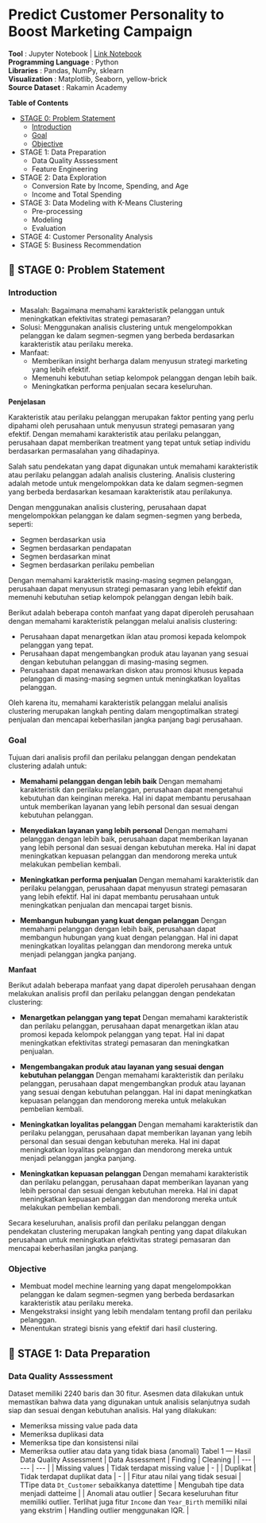 # Predict Customer Personality to Boost Marketing Campaign

**Tool** : Jupyter Notebook | [Link Notebook](https://github.com/imalfunadam/Predict-Customer-Personality-to-Boost-Marketing-Campaign-by-Using-Machine-Learning/blob/main/Predict%20Customer%20Personality.ipynb)<br>
**Programming Language** : Python <br>
**Libraries** : Pandas, NumPy, sklearn <br>
**Visualization** : Matplotlib, Seaborn, yellow-brick<br>
**Source Dataset** : Rakamin Academy

**Table of Contents**

- [STAGE 0: Problem Statement](https://github.com/imalfunadam/Predict-Customer-Personality-to-Boost-Marketing-Campaign-by-Using-Machine-Learning#-stage-0-problem-statement)
  - [Introduction](https://github.com/imalfunadam/Predict-Customer-Personality-to-Boost-Marketing-Campaign-by-Using-Machine-Learning/tree/main#introduction)
  - [Goal](https://github.com/imalfunadam/Predict-Customer-Personality-to-Boost-Marketing-Campaign-by-Using-Machine-Learning/tree/main#goal)
  - [Objective](https://github.com/imalfunadam/Predict-Customer-Personality-to-Boost-Marketing-Campaign-by-Using-Machine-Learning/tree/main#objective)
- STAGE 1: Data Preparation
  - Data Quality Asssessment
  - Feature Engineering
- STAGE 2: Data Exploration
  - Conversion Rate by Income, Spending, and Age
  - Income and Total Spending
- STAGE 3: Data Modeling with K-Means Clustering
  - Pre-processing
  - Modeling
  - Evaluation
- STAGE 4: Customer Personality Analysis
- STAGE 5: Business Recommendation

## 📂 STAGE 0: Problem Statement

### **Introduction**

- Masalah: Bagaimana memahami karakteristik pelanggan untuk meningkatkan efektivitas strategi pemasaran?
- Solusi: Menggunakan analisis clustering untuk mengelompokkan pelanggan ke dalam segmen-segmen yang berbeda berdasarkan karakteristik atau perilaku mereka.
- Manfaat:
  - Memberikan insight berharga dalam menyusun strategi marketing yang lebih efektif.
  - Memenuhi kebutuhan setiap kelompok pelanggan dengan lebih baik.
  - Meningkatkan performa penjualan secara keseluruhan.

**Penjelasan**

Karakteristik atau perilaku pelanggan merupakan faktor penting yang perlu dipahami oleh perusahaan untuk menyusun strategi pemasaran yang efektif. Dengan memahami karakteristik atau perilaku pelanggan, perusahaan dapat memberikan treatment yang tepat untuk setiap individu berdasarkan permasalahan yang dihadapinya.

Salah satu pendekatan yang dapat digunakan untuk memahami karakteristik atau perilaku pelanggan adalah analisis clustering. Analisis clustering adalah metode untuk mengelompokkan data ke dalam segmen-segmen yang berbeda berdasarkan kesamaan karakteristik atau perilakunya.

Dengan menggunakan analisis clustering, perusahaan dapat mengelompokkan pelanggan ke dalam segmen-segmen yang berbeda, seperti:

- Segmen berdasarkan usia
- Segmen berdasarkan pendapatan
- Segmen berdasarkan minat
- Segmen berdasarkan perilaku pembelian

Dengan memahami karakteristik masing-masing segmen pelanggan, perusahaan dapat menyusun strategi pemasaran yang lebih efektif dan memenuhi kebutuhan setiap kelompok pelanggan dengan lebih baik.

Berikut adalah beberapa contoh manfaat yang dapat diperoleh perusahaan dengan memahami karakteristik pelanggan melalui analisis clustering:

- Perusahaan dapat menargetkan iklan atau promosi kepada kelompok pelanggan yang tepat.
- Perusahaan dapat mengembangkan produk atau layanan yang sesuai dengan kebutuhan pelanggan di masing-masing segmen.
- Perusahaan dapat menawarkan diskon atau promosi khusus kepada pelanggan di masing-masing segmen untuk meningkatkan loyalitas pelanggan.

Oleh karena itu, memahami karakteristik pelanggan melalui analisis clustering merupakan langkah penting dalam mengoptimalkan strategi penjualan dan mencapai keberhasilan jangka panjang bagi perusahaan.

### **Goal**

Tujuan dari analisis profil dan perilaku pelanggan dengan pendekatan clustering adalah untuk:

- **Memahami pelanggan dengan lebih baik**
  Dengan memahami karakteristik dan perilaku pelanggan, perusahaan dapat mengetahui kebutuhan dan keinginan mereka. Hal ini dapat membantu perusahaan untuk memberikan layanan yang lebih personal dan sesuai dengan kebutuhan pelanggan.

- **Menyediakan layanan yang lebih personal**
  Dengan memahami pelanggan dengan lebih baik, perusahaan dapat memberikan layanan yang lebih personal dan sesuai dengan kebutuhan mereka. Hal ini dapat meningkatkan kepuasan pelanggan dan mendorong mereka untuk melakukan pembelian kembali.

- **Meningkatkan performa penjualan**
  Dengan memahami karakteristik dan perilaku pelanggan, perusahaan dapat menyusun strategi pemasaran yang lebih efektif. Hal ini dapat membantu perusahaan untuk meningkatkan penjualan dan mencapai target bisnis.

- **Membangun hubungan yang kuat dengan pelanggan**
  Dengan memahami pelanggan dengan lebih baik, perusahaan dapat membangun hubungan yang kuat dengan pelanggan. Hal ini dapat meningkatkan loyalitas pelanggan dan mendorong mereka untuk menjadi pelanggan jangka panjang.

**Manfaat**

Berikut adalah beberapa manfaat yang dapat diperoleh perusahaan dengan melakukan analisis profil dan perilaku pelanggan dengan pendekatan clustering:

- **Menargetkan pelanggan yang tepat**
  Dengan memahami karakteristik dan perilaku pelanggan, perusahaan dapat menargetkan iklan atau promosi kepada kelompok pelanggan yang tepat. Hal ini dapat meningkatkan efektivitas strategi pemasaran dan meningkatkan penjualan.

- **Mengembangakan produk atau layanan yang sesuai dengan kebutuhan pelanggan**
  Dengan memahami karakteristik dan perilaku pelanggan, perusahaan dapat mengembangkan produk atau layanan yang sesuai dengan kebutuhan pelanggan. Hal ini dapat meningkatkan kepuasan pelanggan dan mendorong mereka untuk melakukan pembelian kembali.

- **Meningkatkan loyalitas pelanggan**
  Dengan memahami karakteristik dan perilaku pelanggan, perusahaan dapat memberikan layanan yang lebih personal dan sesuai dengan kebutuhan mereka. Hal ini dapat meningkatkan loyalitas pelanggan dan mendorong mereka untuk menjadi pelanggan jangka panjang.

- **Meningkatkan kepuasan pelanggan**
  Dengan memahami karakteristik dan perilaku pelanggan, perusahaan dapat memberikan layanan yang lebih personal dan sesuai dengan kebutuhan mereka. Hal ini dapat meningkatkan kepuasan pelanggan dan mendorong mereka untuk melakukan pembelian kembali.

Secara keseluruhan, analisis profil dan perilaku pelanggan dengan pendekatan clustering merupakan langkah penting yang dapat dilakukan perusahaan untuk meningkatkan efektivitas strategi pemasaran dan mencapai keberhasilan jangka panjang.

### **Objective**

- Membuat model mechine learning yang dapat mengelompokkan pelanggan ke dalam segmen-segmen yang berbeda berdasarkan karakteristik atau perilaku mereka.
- Mengekstraksi insight yang lebih mendalam tentang profil dan perilaku pelanggan.
- Menentukan strategi bisnis yang efektif dari hasil clustering.

## 📂 STAGE 1: Data Preparation

### Data Quality Asssessment

Dataset memiliki 2240 baris dan 30 fitur. Asesmen data dilakukan untuk memastikan bahwa data yang digunakan untuk analisis selanjutnya sudah siap dan sesuai dengan kebutuhan analisis. Hal yang dilakukan:

- Memeriksa missing value pada data
- Memeriksa duplikasi data
- Memeriksa tipe dan konsistensi nilai
- Memeriksa outlier atau data yang tidak biasa (anomali)
  Tabel 1 — Hasil Data Quality Assessment
  | Data Assessment | Finding | Cleaning |
  | --- | --- | --- |
  | Missing values | Tidak terdapat missing value | - |
  | Duplikat | Tidak terdapat duplikat data | - |
  | Fitur atau nilai yang tidak sesuai | TTipe data `Dt_Customer` sebaikkanya datettime | Mengubah tipe data menjadi datteime |
  | Anomali atau outlier | Secara keseluruhan fitur memiliki outlier. Terlihat juga fitur `Income` dan `Year_Birth` memiliki nilai yang ekstrim | Handling outlier menggunakan IQR. |
